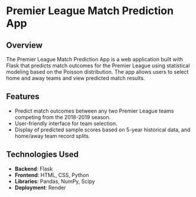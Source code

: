 # Premier League Match Prediction App

## Overview

The Premier League Match Prediction App is a web application built with Flask that predicts match outcomes for the Premier League using statistical modeling based on the Poisson distribution. The app allows users to select home and away teams and view predicted match results.

## Features

- Predict match outcomes between any two Premier League teams competing from the 2018-2019 season.
- User-friendly interface for team selection.
- Display of predicted sample scores based on 5-year historical data, and home/away team record splits.

## Technologies Used

- **Backend**: Flask
- **Frontend**: HTML, CSS, Python
- **Libraries**: Pandas, NumPy, Scipy
- **Deployment**: Render


